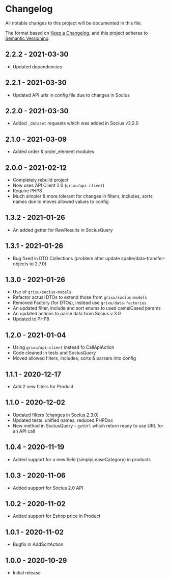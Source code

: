 # Changelog
All notable changes to this project will be documented in this file.

The format based on [Keep a Changelog](https://keepachangelog.com/en/1.0.0/),
and this project adheres to [Semantic Versioning](https://semver.org/spec/v2.0.0.html).

## 2.2.2 - 2021-03-30

- Updated dependencies

## 2.2.1 - 2021-03-30

- Updated API urls in config file due to changes in Socius

## 2.2.0 - 2021-03-30

- Added `_dataset` requests which was added in Socius v3.2.0

## 2.1.0 - 2021-03-09

- Added order & order_element modules

## 2.0.0 - 2021-02-12

- Completely rebuild project
- Now uses API Client 2.0 (`grixu/api-client`)
- Require PHP8
- Much simpler & more tolerant for changes in filters, includes, sorts names due to moves allowed values to config

## 1.3.2 - 2021-01-26

- An added getter for RawResults in SociusQuery

## 1.3.1 - 2021-01-26

- Bug fixed in DTO Collections (problem after update spatie/data-transfer-objects to 2.7.0)

## 1.3.0 - 2021-01-26

- Use of `grixu/socius-models` 
- Refactor actual DTOs to extend those from `grixu/socius-models`
- Removed Factory (for DTOs), instead use `grixu/data-factories`
- An updated filter, include and sort enums to used camelCased params
- An updated actions to parse data from Socius v 3.0 
- Updated to PHP8

## 1.2.0 - 2021-01-04

- Using `grixu/api-client` instead fo CallApiAction
- Code cleaned in tests and SociusQuery
- Moved allowed filters, includes, sorts & parsers into config

## 1.1.1 - 2020-12-17

- Add 2 new filters for Product

## 1.1.0 - 2020-12-02

- Updated filters (changes in Socius 2.3.0)
- Updated tests: unified names, reduced PHPDoc
- New method in SociusQuery - `getUrl` which return ready to use URL for an API call

## 1.0.4 - 2020-11-19

- Added support for a new field (simplyLeaseCategory) in products

## 1.0.3 - 2020-11-06

- Added support for Socius 2.0 API

## 1.0.2 - 2020-11-02

- Added support for Eshop price in Product

## 1.0.1 - 2020-11-02

- Bugfix in AddSortAction

## 1.0.0 - 2020-10-29
- Initial release
